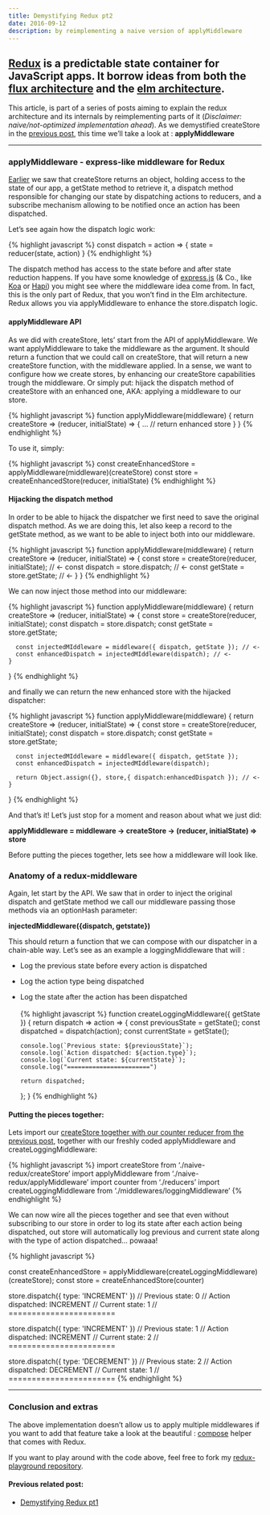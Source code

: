 ```yaml
---
title: Demystifying Redux pt2
date: 2016-09-12
description: by reimplementing a naive version of applyMiddleware
---
```


## [Redux](https://github.com/reactjs/redux) is a predictable state container for JavaScript apps. It borrow ideas from both the [flux architecture](https://facebook.github.io/flux/) and the [elm architecture](http://guide.elm-lang.org/architecture/).

This article, is part of a series of posts aiming to explain the redux architecture and its internals by reimplementing parts of it (*Disclaimer: naive/not-optimized implementation ahead*). As we demystified createStore in the [previous post](http://nick.balestra.ch/2016/demystifying-redux-createstore/), this time we’ll take a look at : **applyMiddleware**

***

### applyMiddleware - express-like middleware for Redux

[Earlier](http://nick.balestra.ch/2016/demystifying-redux-createstore/) we saw that createStore returns an object, holding access to the state of our app, a getState method to retrieve it, a dispatch method responsible for changing our state by dispatching actions to reducers, and a subscribe mechanism allowing to be notified once an action has been dispatched.

Let’s see again how the dispatch logic work:

{% highlight javascript %}
const dispatch = action => {
  state = reducer(state, action)
}
{% endhighlight %}

The dispatch method has access to the state before and after state reduction happens. If you have some knowledge of [express.js](https://expressjs.com/) (& Co., like [Koa](http://koajs.com/) or [Hapi](http://hapijs.com/)) you might see where the middleware idea come from. In fact, this is the only part of Redux, that you won’t find in the Elm architecture. Redux allows you via applyMiddleware to enhance the store.dispatch logic.

#### applyMiddleware API

As we did with createStore, lets’ start from the API of applyMiddleware. We want applyMiddleware to take the middleware as the argument. It should return a function that we could call on createStore, that will return a new createStore function, with the middleware applied. In a sense, we want to configure how we create stores, by enhancing our createStore capabilities trough the middleware. Or simply put: hijack the dispatch method of createStore with an enhanced one, AKA: applying a middleware to our store.

{% highlight javascript %}
function applyMiddleware(middleware) {
  return createStore =>
    (reducer, initialState) => {
     …
     // return enhanced store
    }
}
{% endhighlight %}

To use it, simply:

{% highlight javascript %}
const createEnhancedStore = applyMiddleware(middleware)(createStore)
const store = createEnhancedStore(reducer, initialState)
{% endhighlight %}

#### Hijacking the dispatch method

In order to be able to hijack the dispatcher we first need to save  the original dispatch method. As we are doing this, let also keep a record to the getState method, as we want to be able to inject both into our middleware.

{% highlight javascript %}
function applyMiddleware(middleware) {
  return createStore =>
    (reducer, initialState) => {
      const store = createStore(reducer, initialState); // <-
      const dispatch = store.dispatch; // <-
      const getState = store.getState; // <-
    }
}
{% endhighlight %}

We can now inject those method into our middleware:

{% highlight javascript %}
function applyMiddleware(middleware) {
  return createStore =>
    (reducer, initialState) => {
      const store = createStore(reducer, initialState);
      const dispatch = store.dispatch;
      const getState = store.getState;

      const injectedMIddleware = middleware({ dispatch, getState }); // <-
      const enhancedDispatch = injectedMIddleware(dispatch); // <-
    }
}
{% endhighlight %}

and finally we can return the new enhanced store with the hijacked dispatcher:

{% highlight javascript %}
function applyMiddleware(middleware) {
  return createStore =>
    (reducer, initialState) => {
       const store = createStore(reducer, initialState);
       const dispatch = store.dispatch;
       const getState = store.getState;

      const injectedMIddleware = middleware({ dispatch, getState });
      const enhancedDispatch = injectedMIddleware(dispatch);

      return Object.assign({}, store,{ dispatch:enhancedDispatch }); // <-
    }
}
{% endhighlight %}

And that’s it!
Let’s just stop for a moment and reason about what we just did:

**applyMiddleware = middleware -> createStore -> (reducer, initialState) => store**

Before putting the pieces together, lets see how a middleware will look like.

### Anatomy of a redux-middleware

Again, let start by the API. We saw that in order to inject the original dispatch and getState method we call our middleware passing those methods via an optionHash parameter:

**injectedMiddleware({dispatch, getstate})**

This should return a function that we can compose with our dispatcher in a chain-able way. Let’s see as an example a loggingMiddleware that will :

- Log the previous state before every action is dispatched
- Log the action type being dispatched
- Log the state after the action has been dispatched
<br /><br />
{% highlight javascript %}
function createLoggingMiddleware({ getState }) {
  return dispatch =>
    action => {
      const previousState = getState();
      const dispatched = dispatch(action);
      const currentState = getState();

      console.log(`Previous state: ${previousState}`);
      console.log(`Action dispatched: ${action.type}`);
      console.log(`Current state: ${currentState}`);
      console.log("=======================")

      return dispatched;
    };
}
{% endhighlight %}

#### Putting the pieces together:

Lets import our [createStore together with our counter reducer from the previous post](http://nick.balestra.ch/2016/demystifying-redux-createstore), together with our freshly coded applyMiddleware and createLoggingMiddleware:

{% highlight javascript %}
import createStore from ‘./naive-redux/createStore’
import applyMiddleware from ‘./naive-redux/applyMiddleware’
import counter from ‘./reducers’
import createLoggingMiddleware from ‘./middlewares/loggingMiddleware’
{% endhighlight %}

We can now wire all the pieces together and see that even without subscribing to our store in order to log its state after each action being dispatched, out store will automatically log previous and current state along with the type of action dispatched… powaaa!

{% highlight javascript %}

const createEnhancedStore = applyMiddleware(createLoggingMiddleware)(createStore);
const store = createEnhancedStore(counter)

store.dispatch({ type: 'INCREMENT' })
// Previous state: 0
// Action dispatched: INCREMENT
// Current state: 1
// =======================

store.dispatch({ type: 'INCREMENT' })
// Previous state: 1
// Action dispatched: INCREMENT
// Current state: 2
// =======================

store.dispatch({ type: 'DECREMENT' })
// Previous state: 2
// Action dispatched: DECREMENT
// Current state: 1
// =======================
{% endhighlight %}

***

### Conclusion and extras

The above implementation doesn’t allow us to apply multiple middlewares if you want to add that feature take a look at the beautiful : [compose](https://github.com/reactjs/redux/blob/master/src/compose.js) helper that comes with Redux.

If you want to play around with the code above, feel free to fork my [redux-playground repository](https://github.com/nickbalestra/redux-playground).

#### Previous related post:

- [Demystifying Redux pt1](http://nick.balestra.ch/2016/demystifying-redux-createstore/)
